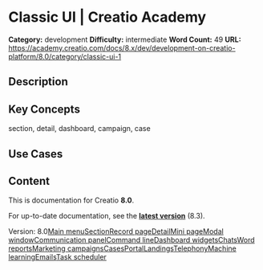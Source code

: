# Classic UI | Creatio Academy

**Category:** development **Difficulty:** intermediate **Word Count:** 49
**URL:**
https://academy.creatio.com/docs/8.x/dev/development-on-creatio-platform/8.0/category/classic-ui-1

## Description

## Key Concepts

section, detail, dashboard, campaign, case

## Use Cases

## Content

This is documentation for Creatio **8.0**.

For up-to-date documentation, see the
**[latest version](/docs/8.x/dev/development-on-creatio-platform/category/classic-ui-1)**
(8.3).

Version:
8.0[Main menu](/docs/8.x/dev/development-on-creatio-platform/8.0/platform-customization/classic-ui/overview)[Section](/docs/8.x/dev/development-on-creatio-platform/8.0/category/section)[Record page](/docs/8.x/dev/development-on-creatio-platform/8.0/category/record-page)[Detail](/docs/8.x/dev/development-on-creatio-platform/8.0/category/detail)[Mini page](/docs/8.x/dev/development-on-creatio-platform/8.0/category/mini-page)[Modal window](/docs/8.x/dev/development-on-creatio-platform/8.0/category/modal-window)[Communication panel](/docs/8.x/dev/development-on-creatio-platform/8.0/category/communication-panel)[Command line](/docs/8.x/dev/development-on-creatio-platform/8.0/platform-customization/classic-ui/command-line)[Dashboard widgets](/docs/8.x/dev/development-on-creatio-platform/8.0/category/dashboard-widgets)[Chats](/docs/8.x/dev/development-on-creatio-platform/8.0/category/chats)[Word reports](/docs/8.x/dev/development-on-creatio-platform/8.0/category/word-reports)[Marketing campaigns](/docs/8.x/dev/development-on-creatio-platform/8.0/category/marketing-campaigns)[Cases](/docs/8.x/dev/development-on-creatio-platform/8.0/category/cases)[Portal](/docs/8.x/dev/development-on-creatio-platform/8.0/category/portal)[Landings](/docs/8.x/dev/development-on-creatio-platform/8.0/category/landings)[Telephony](/docs/8.x/dev/development-on-creatio-platform/8.0/category/telephony)[Machine learning](/docs/8.x/dev/development-on-creatio-platform/8.0/category/machine-learning)[Emails](/docs/8.x/dev/development-on-creatio-platform/8.0/category/emails)[Task scheduler](/docs/8.x/dev/development-on-creatio-platform/8.0/platform-customization/classic-ui/task-scheduler)
